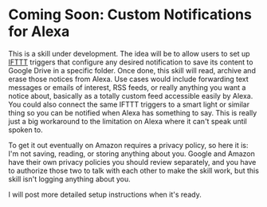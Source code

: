 # Coming Soon: Custom Notifications for Alexa
This is a skill under development.  The idea will be to allow users to set up <a href=http://ifttt.com>IFTTT</a> triggers that configure any desired notification to save its content to Google Drive in a specific folder.  Once done, this skill will read, archive and erase those notices from Alexa.  Use cases would include forwarding text messages or emails of interest, RSS feeds, or really anything you want a notice about, basically as a totally custom feed accessible easily by Alexa.  You could also connect the same IFTTT triggers to a smart light or similar thing so you can be notified when Alexa has something to say.  This is really just a big workaround to the limitation on Alexa where it can't speak until spoken to.

To get it out eventually on Amazon requires a privacy policy, so here it is: I'm not saving, reading, or storing anything about you.  Google and Amazon have their own privacy policies you should review separately, and you have to authorize those two to talk with each other to make the skill work, but this skill isn't logging anything about you.

I will post more detailed setup instructions when it's ready.

<script src="//z-na.amazon-adsystem.com/widgets/onejs?MarketPlace=US&adInstanceId=ae042d4b-1dc0-49c9-bdcb-c75f357c93af&storeId=seniorhacks-20"></script>

<script>
  (function(i,s,o,g,r,a,m){i['GoogleAnalyticsObject']=r;i[r]=i[r]||function(){
  (i[r].q=i[r].q||[]).push(arguments)},i[r].l=1*new Date();a=s.createElement(o),
  m=s.getElementsByTagName(o)[0];a.async=1;a.src=g;m.parentNode.insertBefore(a,m)
  })(window,document,'script','https://www.google-analytics.com/analytics.js','ga');

  ga('create', 'UA-89762317-3', 'auto');
  ga('send', 'pageview');

</script>
